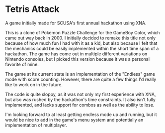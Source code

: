 Tetris Attack
=============

A game initially made for SCUSA's first annual hackathon using XNA.

This is a clone of Pokemon Puzzle Challenge for the GameBoy Color, which came out way back in 2000. I initially decided to remake this title not only because of how much fun I had with it as a kid, but also because I felt that the mechanics could be easily implemented within the short time span of a hackathon. The game has come out in multiple different variations on Nintendo consoles, but I picked this version because it was a personal favorite of mine.

The game at its current state is an implementation of the "Endless" game mode with score counting. However, there are quite a few things I'd really like to work on in the future.

The code is quite sloppy, as it was not only my first experience with XNA, but also was rushed by the hackathon's time constraints. It also isn't fully implemented, and lacks support for combos as well as the ability to lose. 

I'm looking forward to at least getting endless mode up and running, but it would be nice to add in the game's menu system and potentially an implementation of multiplayer.






